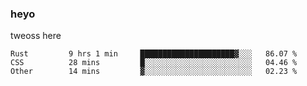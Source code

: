 ### heyo
tweoss here

<!--START_SECTION:waka-->

```text
Rust         9 hrs 1 min     █████████████████████▓░░░   86.07 %
CSS          28 mins         █░░░░░░░░░░░░░░░░░░░░░░░░   04.46 %
Other        14 mins         ▓░░░░░░░░░░░░░░░░░░░░░░░░   02.23 %
```

<!--END_SECTION:waka-->

<!--
**Tweoss/tweoss** is a ✨ _special_ ✨ repository because its `README.md` (this file) appears on your GitHub profile.

Here are some ideas to get you started:

- 🔭 I’m currently working on ...
- 🌱 I’m currently learning ...
- 👯 I’m looking to collaborate on ...
- 🤔 I’m looking for help with ...
- 💬 Ask me about ...
- 📫 How to reach me: ...
- 😄 Pronouns: ...
- ⚡ Fun fact: ...
-->
